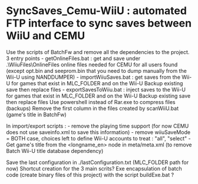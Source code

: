 # SyncSaves_Cemu-WiiU : automated FTP interface to sync saves between WiiU and CEMU


Use the scripts of BatchFw and remove all the dependencies to the project.
3 entry points 
    - getOnlineFiles.bat : get and save under .\WiiuFiles\OnlineFiles online files needed for CEMU for all users found
      (except opt.bin and seeprom.bin that you need to dump manually from the Wii-U using NANDDUMPER)
    - importWiiuSaves.bat : get saves from the Wii-U for games that exist in MLC_FOLDER and on the Wii-U
      Backup existing save then replace files
    - exportSavesToWiiu.bat : inject saves to the Wii-U for games that exist in MLC_FOLDER and on the Wii-U
      Backup existing save then replace files
  Use powershell instead of Rar.exe to compress files (backups)
  Remove the first column in the files created by scanWiiU.bat (game's title in BatchFw)

  In import/export scripts : 
    - remove the playing time support (for now CEMU does not use saveinfo.xml to save this information)
    - remove wiiuSaveMode = BOTH case, choices left to define Wii-U accounts to treat : "all", "select"
    - Get game's title from the <longname_en> node in meta/meta.xml (to remove Batch Wii-U title database dependency)



Save the last configuration in ./lastConfiguration.txt (MLC_FOLDER path for now)
Shortcut creation for the 3 main scrits?
Exe encapsulation of batch code (create binary files of this project) with the script buildExe.bat ?

